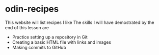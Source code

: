 # odin-recipes
This website will list recipes I like
The skills I will have demostrated by the end of this lesson are
- Practice setting up a repository in Git
- Creating a basic HTML file with links and images
- Making commits to GitHub
